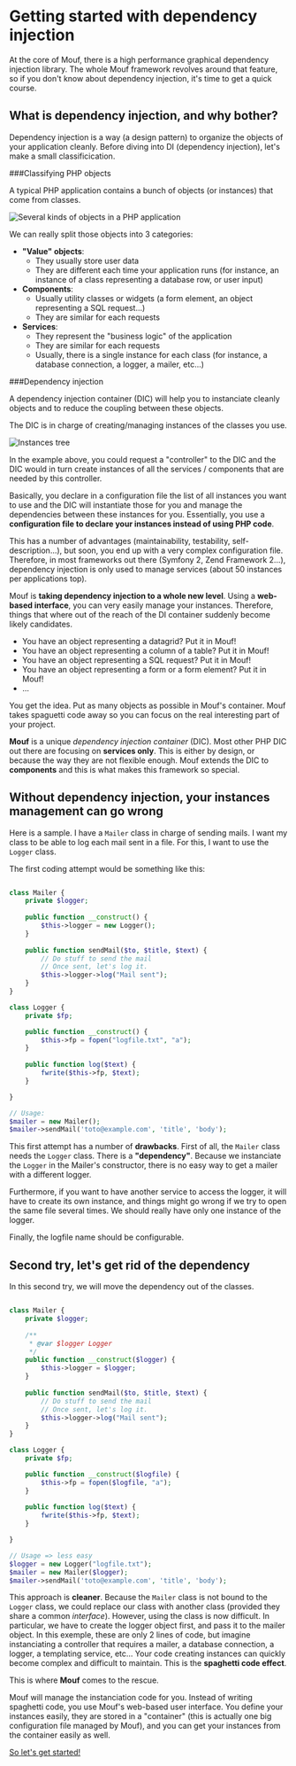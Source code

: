 Getting started with dependency injection
=========================================

At the core of Mouf, there is a high performance graphical dependency injection library.
The whole Mouf framework revolves around that feature, so if you don't know about dependency injection,
it's time to get a quick course.


What is dependency injection, and why bother?
---------------------------------------------
Dependency injection is a way (a design pattern) to organize the objects of your application cleanly.
Before diving into DI (dependency injection), let's make a small classificication.

###Classifying PHP objects


A typical PHP application contains a bunch of objects (or instances) that come from classes.

![Several kinds of objects in a PHP application](images/several_kinds_of_objects.png)

We can really split those objects into 3 categories:

- **"Value" objects**:
	- They usually store user data
	- They are different each time your application runs (for instance, an instance of a class representing 
a database row, or user input)
- **Components**:
	- Usually utility classes or widgets (a form element, an object representing a SQL request...)
	- They are similar for each requests
- **Services**:
	- They represent the "business logic" of the application
	- They are similar for each requests
	- Usually, there is a single instance for each class (for instance, a database connection,
	a logger, a mailer, etc...)
	
###Dependency injection

A dependency injection container (DIC) will help you to 
instanciate cleanly objects and to reduce the coupling between these objects.

The DIC is in charge of creating/managing instances of the classes you use.

![Instances tree](images/instances_tree.png)

In the example above, you could request a "controller" to the DIC and the DIC would in turn
create instances of all the services / components that are needed by this controller. 
 
Basically, you declare in a configuration file the list of all instances
you want to use and the DIC will instantiate those for you and manage the dependencies between these
instances for you. Essentially, you use a **configuration file to declare your instances instead of using PHP code**.

This has a number of advantages (maintainability, testability, self-description...), but soon, you end up with a very 
complex configuration file. Therefore, in most frameworks out there (Symfony 2, Zend Framework 2...), 
dependency injection is only used to manage services (about 50 instances per applications top). 

Mouf is **taking dependency injection to a whole new level**. Using a **web-based interface**, 
you can very easily manage your instances. Therefore, things that where out of the reach of the DI container
suddenly become likely candidates.

- You have an object representing a datagrid? Put it in Mouf!
- You have an object representing a column of a table? Put it in Mouf!
- You have an object representing a SQL request? Put it in Mouf!
- You have an object representing a form or a form element? Put it in Mouf!
- ...

You get the idea. Put as many objects as possible in Mouf's container. Mouf takes spaguetti code away
so you can focus on the real interesting part of your project.

<div class="alert alert-info"><strong>Mouf</strong> is a unique <em>dependency injection
container</em> (DIC). Most other PHP DIC out there are focusing on <strong>services only</strong>.
This is either by design, or because the way they are not flexible enough.
Mouf extends the DIC to <strong>components</strong> and this is what
makes this framework so special.</div>

Without dependency injection, your instances management can go wrong
--------------------------------------------------------------------

Here is a sample. I have a `Mailer` class in charge of sending mails. I want my class to be able to log
each mail sent in a file. For this, I want to use the `Logger` class.

The first coding attempt would be something like this:

```php

class Mailer {
	private $logger;
	
	public function __construct() {
		$this->logger = new Logger();
	}
	
	public function sendMail($to, $title, $text) {
		// Do stuff to send the mail
		// Once sent, let's log it.
		$this->logger->log("Mail sent");
	}
}

class Logger {
	private $fp;

	public function __construct() {
		$this->fp = fopen("logfile.txt", "a");
	}
	
	public function log($text) {
		fwrite($this->fp, $text);
	}

}

// Usage:
$mailer = new Mailer();
$mailer->sendMail('toto@example.com', 'title', 'body');
```

This first attempt has a number of **drawbacks**.
First of all, the `Mailer` class needs the `Logger` class. There is a **"dependency"**. Because we instanciate 
the `Logger` in the Mailer's constructor, there is no easy way to get a mailer with a different logger.

Furthermore, if you want to have another service to access the logger, it will have to create its own instance,
and things might go wrong if we try to open the same file several times. We should really have only one
instance of the logger.

Finally, the logfile name should be configurable.

Second try, let's get rid of the dependency
-------------------------------------------

In this second try, we will move the dependency out of the classes.

```php

class Mailer {
	private $logger;
	
	/**
	 * @var $logger Logger
	 */
	public function __construct($logger) {
		$this->logger = $logger;
	}
	
	public function sendMail($to, $title, $text) {
		// Do stuff to send the mail
		// Once sent, let's log it.
		$this->logger->log("Mail sent");
	}
}

class Logger {
	private $fp;

	public function __construct($logfile) {
		$this->fp = fopen($logfile, "a");
	}
	
	public function log($text) {
		fwrite($this->fp, $text);
	}

}

// Usage => less easy
$logger = new Logger("logfile.txt");
$mailer = new Mailer($logger);
$mailer->sendMail('toto@example.com', 'title', 'body');
```

This approach is **cleaner**. Because the `Mailer` class is not bound to the `Logger` class, we could
replace our class with another class (provided they share a common *interface*). However, using the class
is now difficult. In particular, we have to create the logger object first, and pass it to the mailer
object. In this exemple, these are only 2 lines of code, but imagine instanciating a controller that requires
a mailer, a database connection, a logger, a templating service, etc... Your code creating instances can
quickly become complex and difficult to maintain. This is the **spaghetti code effect**.

This is where **Mouf** comes to the rescue.

Mouf will manage the instanciation code for you. Instead of writing spaghetti code, you use Mouf's 
web-based user interface. You define your instances easily, they are stored in a "container" (this is
actually one big configuration file managed by Mouf), and you can get your instances from the container 
easily as well.

[So let's get started!](mouf_di_ui.md)